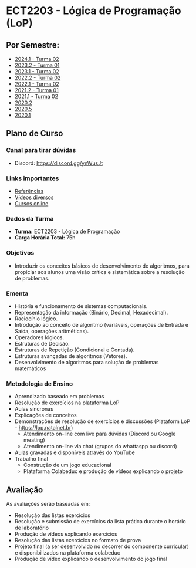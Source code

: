 # ECT2203 - Lógica de Programação (LoP)

## Por Semestre:
* [2024.1 - Turma 02](aulas/2024_1_t02.md) 
* [2023.2 - Turma 01](aulas/2023_2_t01.md) 
* [2023.1 - Turma 02](aulas/2023_1_t02.md) 
* [2022.2 - Turma 02](aulas/2022_2_t02.md) 
* [2022.1 - Turma 02](aulas/2022_1_t02.md) 
* [2021.2 - Turma 01](aulas/2021_2_t01.md)
* [2021.1 - Turma 02](aulas/2021_1_t02.md)
* [2020.2](plano_de_curso_2020_2.md) 
* [2020.5](2020_5.md)
* [2020.1](2020_1.md)

## Plano de Curso 

### Canal para tirar dúvidas
* Discord: https://discord.gg/ynWusJt

### Links importantes 
* [Referências](https://github.com/ect-info/lop/blob/master/referencias.md)
* [Vídeos diversos](videos_diversos.md)
* [Cursos online](cursos_online.md)


### Dados da Turma  
* **Turma:** ECT2203 - Lógica de Programação
* **Carga Horária Total:**	75h 

### Objetivos
* Introduzir os conceitos básicos de desenvolvimento de algoritmos, para propiciar aos alunos uma visão crítica e sistemática sobre a resolução de problemas. 

### Ementa 
* História e funcionamento de sistemas computacionais. 
* Representação da informação (Binário, Decimal, Hexadecimal). 
* Raciocínio lógico. 
* Introdução ao conceito de algoritmo (variáveis, operações de Entrada e Saída, operações aritméticas). 
* Operadores lógicos. 
* Estruturas de Decisão. 
* Estruturas de Repetição (Condicional e Contada). 
* Estruturas avançadas de algoritmos (Vetores). 
* Desenvolvimento de algoritmos para solução de problemas matemáticos

### Metodologia de Ensino
* Aprendizado baseado em problemas 
* Resolução de exercícios na plataforma LoP 
* Aulas síncronas 
* Explicações de conceitos 
* Demonstrações de resolução de exercícios e discussões   (Plataform LoP - https://lop.natalnet.br)
  * Atendimento on-line com live para dúvidas (Discord ou Google meating) 
  * Atendimento on-line via chat (grupos do whattaspp ou discord) 
* Aulas gravadas e disponíveis através do YouTube 
* Trabalho final
  * Construção de um jogo educacional   
  * Plataforma Colabeduc e produção de vídeos explicando o projeto

## Avaliação 
As avaliações serão baseadas em:
* Resolução das listas exercícios 
* Resolução e submissão de exercícios da lista prática durante o horário de laboratório 
* Produção de vídeos explicando exercícios 
* Resolução das listas exercícios no formato de prova 
* Projeto final (a ser desenvolvido no decorrer do componente curricular) e disponibilizados na plataforma colabeduc
* Produção de vídeo explicando o desenvolvimento do jogo final
